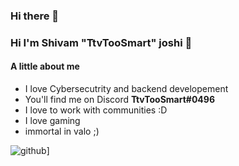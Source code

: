 ### Hi there 👋

### Hi I'm Shivam "TtvTooSmart" joshi 👋

#### A little about me

- I love Cybersecutrity and backend developement
- You'll find me on Discord **TtvTooSmart#0496**
- I love to work with communities :D
- I love gaming 
- immortal in valo ;)

![github](https://img.shields.io/badge/GitHub-000000?style=for-the-badge&logo=GitHub&logoColor=white)]

<br/>

<!--
**TtvTooSmart/TtvTooSmart** is a ✨ _special_ ✨ repository because its `README.md` (this file) appears on your GitHub profile.

Here are some ideas to get you started:

- 🔭 I’m currently working on ...
- 🌱 I’m currently learning ...
- 👯 I’m looking to collaborate on ...
- 🤔 I’m looking for help with ...
- 💬 Ask me about ...
- 📫 How to reach me: ...
- 😄 Pronouns: ...
- ⚡ Fun fact: ...
-->
